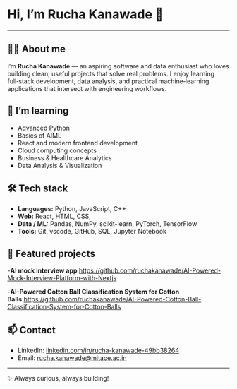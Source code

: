 # Hi, I’m Rucha Kanawade 👋

---

## 👩‍💻 About me
I’m **Rucha Kanawade** — an aspiring software and data enthusiast who loves building clean, useful projects that solve real problems. I enjoy learning full‑stack development, data analysis, and practical machine‑learning applications that intersect with engineering workflows.

## 🌱 I’m learning
- Advanced Python 
- Basics of AIML
- React and modern frontend development
- Cloud computing concepts
- Business & Healthcare Analytics
- Data Analysis & Visualization

## 🛠️ Tech stack
- **Languages:** Python, JavaScript, C++
- **Web:** React, HTML, CSS, 
- **Data / ML:** Pandas, NumPy, scikit-learn, PyTorch, TensorFlow
- **Tools:** Git, vscode, GitHub, SQL, Jupyter Notebook

## 💼 Featured projects
-**AI mock interview app**:https://github.com/ruchakanawade/AI-Powered-Mock-Interview-Platform-with-Nextjs


-**AI-Powered Cotton Ball Classification System for Cotton Balls**:https://github.com/ruchakanawade/AI-Powered-Cotton-Ball-Classification-System-for-Cotton-Balls


## 📫 Contact
- LinkedIn: [linkedin.com/in/rucha-kanawade-49bb38264](https://www.linkedin.com/in/rucha-kanawade-49bb38264)
- Email: rucha.kanawade@mitaoe.ac.in

---
✨ Always curious, always building!
